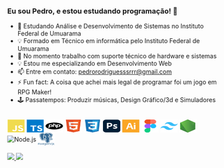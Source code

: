 ### Eu sou Pedro, e estou estudando programação! 👋
- 🌱 Estudando Análise e Desenvolvimento de Sistemas no Instituto Federal de Umuarama
-  💡  Formado em Técnico em informática pelo Instituto Federal de Umuarama
- 🔭 No momento trabalho com suporte técnico de hardware e sistemas
-  💡  Estou me especializando em Desenvolvimento Web
- 📫 Entre em contato: pedrorodriguesssrrr@gmail.com
- ⚡ Fun fact: A coisa que achei mais legal de programar foi um jogo em RPG Maker!
- 🕹️ Passatempos: Produzir músicas, Design Gráfico/3d e Simuladores

<div style="display: inline_block"><br>
  <img align="center" alt="Javascript" height="30" width="40" src="https://raw.githubusercontent.com/devicons/devicon/master/icons/javascript/javascript-plain.svg">
  <img align="center" alt="Javascript" height="30" width="40" src="https://github.com/devicons/devicon/blob/master/icons/typescript/typescript-plain.svg">
  <img align="center" alt="PHP" height="30" width="40" src="https://github.com/devicons/devicon/blob/master/icons/php/php-plain.svg">
  <img align="center" alt="HTML" height="30" width="40" src="https://raw.githubusercontent.com/devicons/devicon/master/icons/html5/html5-original.svg">
  <img align="center" alt="CSS" height="30" width="40" src="https://raw.githubusercontent.com/devicons/devicon/master/icons/css3/css3-original.svg">
  <img align="center" alt="Photoshop" height="30" width="40" src="https://github.com/devicons/devicon/blob/master/icons/photoshop/photoshop-plain.svg">
  <img align="center" alt="Photoshop" height="30" width="40" src="https://github.com/devicons/devicon/blob/master/icons/illustrator/illustrator-plain.svg">
  <img align="center" alt="Photoshop" height="30" width="40" src="https://github.com/devicons/devicon/blob/master/icons/figma/figma-original.svg">
  <img align="center" alt="Bootstrap" height="30" width="40" src="https://github.com/devicons/devicon/blob/master/icons/tailwindcss/tailwindcss-plain.svg">
  <img align="center" alt="Node.js" height="30" width="40" src="https://github.com/devicons/devicon/blob/master/icons/nodejs/nodejs-original.svg">
  <img align="center" alt="Node.js" height="30" width="30" src="https://i.imgur.com/vDhCfzc.png">
  <img align="center" alt="Node.js" height="30" width="40" src="https://github.com/devicons/devicon/blob/master/icons/postgresql/postgresql-plain-wordmark.svg">
  <div style="display:flex">
    <div align="left"><br>
  <a href="https://github.com/pedrordgsr">
    <div style="width:50rem">
      <img height="160em"src="https://github-readme-stats.vercel.app/api?username=pedrordgsr&show_icons=true&theme=radical&hide_border=true"/>  
      <img height="160em"  src="https://github-readme-stats.vercel.app/api/top-langs/?username=pedrordgsr&theme=radical&hide_border=true&layout=compact&langs_count=5&locale=pt-br">
    </div>
</div>
  </div>
</div>
